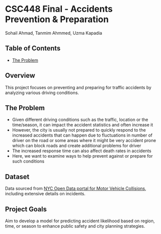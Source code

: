 # CSC448 Final - Accidents Prevention & Preparation

Sohail Ahmad, Tanmim Ahmmed, Uzma Kapadia

## Table of Contents
- [The Problem](#the_problem)

## Overview
This project focuses on preventing and preparing for traffic accidents by analyzing various driving conditions.

## The Problem
- Given different driving conditions such as the traffic, location or the time/season, it can impact the accident statistics and often increase it
- However, the city is usually not prepared to quickly respond to the increased accidents that can happen due to fluctuations in number of driver on the road or some areas where it might be very accident prone which can block roads and create additional problems for driver
- The increased response time can also affect death rates in accidents
- Here, we want to examine ways to help prevent against or prepare for such conditions

## Dataset
Data sourced from [NYC Open Data portal for Motor Vehicle Collisions](https://data.cityofnewyork.us/Public-Safety/Motor-Vehicle-Collisions-Crashes/h9gi-nx95), including extensive details on incidents.


## Project Goals
Aim to develop a model for predicting accident likelihood based on region, time, or season to enhance public safety and city planning strategies.